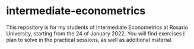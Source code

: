 # intermediate-econometrics
This repository is for my students of Intermediate Econometrics at Rosario University, starting from the 24 of January 2022. You will find exercises I plan to solve in the practical sessions, as well as additional material.
